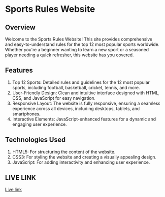 # Sports Rules Website
## Overview
 Welcome to the Sports Rules Website! This site provides comprehensive and easy-to-understand rules for the top 12 most popular sports worldwide. Whether you're a beginner wanting to learn a new sport or a seasoned player needing a quick refresher, this website has you covered.

## Features
1. Top 12 Sports: Detailed rules and guidelines for the 12 most popular sports, including football, basketball, cricket, tennis, and more.
2. User-Friendly Design: Clean and intuitive interface designed with HTML, CSS, and JavaScript for easy navigation.
3. Responsive Layout: The website is fully responsive, ensuring a seamless experience across all devices, including desktops, tablets, and smartphones.
4. Interactive Elements: JavaScript-enhanced features for a dynamic and engaging user experience.
## Technologies Used
1. HTML5: For structuring the content of the website.
2. CSS3: For styling the website and creating a visually appealing design.
3. JavaScript: For adding interactivity and enhancing user experience.

##   LIVE LINK
[Live link](https://rule-hub.netlify.app/#)

